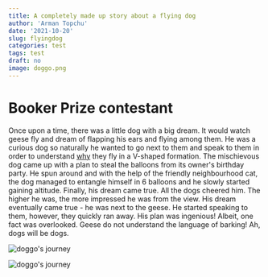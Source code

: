 ```yaml
---
title: A completely made up story about a flying dog
author: 'Arman Topchu'
date: '2021-10-20'
slug: flyingdog
categories: test
tags: test
draft: no
image: doggo.png
---
```


# Booker Prize contestant

Once upon a time, there was a little dog with a big dream. It would watch geese fly and dream of flapping his ears and flying among them. He was a curious dog so naturally he wanted to go next to them and speak to them in order to understand [why](https://www.loc.gov/everyday-mysteries/zoology/item/why-do-geese-fly-in-a-v/) they fly in a V-shaped formation. The mischievous dog came up with a plan to steal the balloons from its owner's birthday party. He spun around and with the help of the friendly neighbourhood cat, the dog managed to entangle himself in 6 balloons and he slowly started gaining altitude. Finally, his dream came true. All the dogs cheered him.  The higher he was, the more impressed he was from the view. His dream eventually came true - he was next to the geese. He started speaking to them, however, they quickly ran away. His plan was ingenious! Albeit, one fact was overlooked. Geese do not understand the language of barking! Ah, dogs will be dogs.

  ![doggo's journey](images/doggo.png)

  ![doggo's journey](images\doggo.png)

